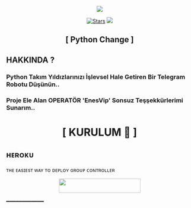 <p align="center">
  <img src="https://i.hizliresim.com/5h4dhfc.png">
</p>
<p align="center">
<a href="https://github.com/zeedslowy/MrRunBot/stargazers"><img src="https://img.shields.io/github/stars/Noob-Mukesh/MukeshRobot?color=black&logo=github&logoColor=black&style=for-the-badge" alt="Stars" /></a>
<a href="https://github.com/zeedslowy/MrRunBot/network/members"> <img src="https://img.shields.io/github/forks/zeedslowy/MrRunBot?color=black&logo=github&logoColor=black&style=for-the-badge" /></a>
  
<h2 align="center">[ Python Change ]</h2>


## HAKKINDA ?
### Python Takım Yıldızlarınızı İşlevsel Hale Getiren Bir Telegram Robotu Düşünün.. 

### Proje Ele Alan OPERATÖR 'EnesVip' Sonsuz Teşşekkürlerimi Sunarım..


<h1 align="center">[ KURULUM 📒 ]</h1>

<h2>  ʜᴇʀᴏᴋᴜ​</h2> 
ᴛʜᴇ ᴇᴀsɪᴇsᴛ ᴡᴀʏ ᴛᴏ ᴅᴇᴘʟᴏʏ  ɢʀᴏᴜᴘ ᴄᴏɴᴛʀᴏʟʟᴇʀ 
<p align="center"><a href="https://heroku.com/deploy?template=https://github.com/zeedslowy/MrRunBot"> <img src="https://img.shields.io/badge/Deploy%20To%20Heroku-black?style=for-the-badge&logo=heroku" width="220" height="38.45"/></a></p>
 ━━━━━━━━━━━━
